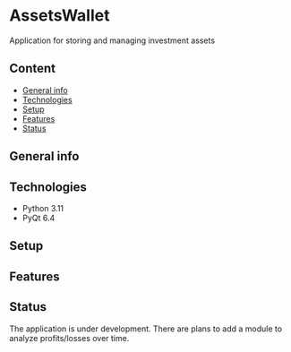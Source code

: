 # AssetsWallet
Application for storing and managing investment assets

## Content
* [General info](#general-info)
* [Technologies](#technologies)
* [Setup](#setup)
* [Features](#features)
* [Status](#status)

## General info

## Technologies
* Python 3.11
* PyQt 6.4

## Setup

## Features

## Status
The application is under development. 
There are plans to add a module to analyze profits/losses over time.
